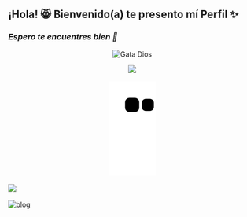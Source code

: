 ## ¡Hola! 😸 Bienvenido(a) te presento mí Perfil ✨
### ***Espero te encuentres bien 🌸***

<p align="center"><img title="Gata Dios" src="https://78.media.tumblr.com/10275a23919ec5643d8cec044cb76df4/tumblr_p3izpzoiyu1vkfsowo1_400.gif"></p>

<div align="center">
  <a href="https://github.com/GataNina-Li">
  <img height="180em" src="https://github-readme-stats.vercel.app/api?username=GataNina-Li&show_icons=true&theme=dracula&include_all_commits=true&count_private=true"/>
  
![Snake animation](https://github.com/GataNina-Li/GataNina-Li/blob/output/github-contribution-grid-snake.svg)
</div>
  
<a href="https://instagram.com/gata_dios" target="_blank"><img src="https://img.shields.io/badge/-Instagram-%23E4405F?style=for-the-badge&logo=instagram&logoColor=white" target="_blank"></a>

[![blog](https://img.shields.io/badge/YouTube-FF0000?style=for-the-badge&logo=youtube&logoColor=white)
](https://youtube.com/channel/UCpNU4eY7eiI0ve05CssjdbA)
